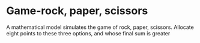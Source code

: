 # Game-rock, paper, scissors

A mathematical model simulates the game of rock, paper, scissors. Allocate eight points to these three options, and whose final sum is greater

